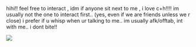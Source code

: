 hihi!! feel free to interact , idm if anyone sit next to me , i love c+h!!!! im usually not the one to interact first.. (yes, even if we are friends unless we r close) i prefer if u whisp when ur talking to me.. im usually afk/offtab, int with me.. i dont bite!! 

  ![](https://komarev.com/ghpvc/?username=KAITO-V1)
